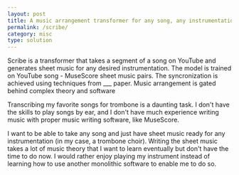 ```yaml
---
layout: post
title: A music arrangement transformer for any song, any instrumentation
permalink: /scribe/
category: misc
type: solution
---
```

Scribe is a transformer that takes a segment of a song on YouTube and generates sheet music for any desired instrumentation.
The model is trained on YouTube song - MuseScore sheet music pairs. The syncronization is achieved using techniques from ___ paper.
Music arrangement is gated behind complex theory and software

Transcribing my favorite songs for trombone is a daunting task. I don't have the skills to play songs by ear, and I don't have much experience writing
music with proper music writing software, like MuseScore.

I want to be able to take any song and just have sheet music ready for any instrumentation (in my case, a trombone choir). Writing the sheet music takes a lot of music theory that I want to learn eventually but don't have the time to do now. I would rather enjoy playing my instrument instead of learning how to use another monolithic software to enable me to do so.
